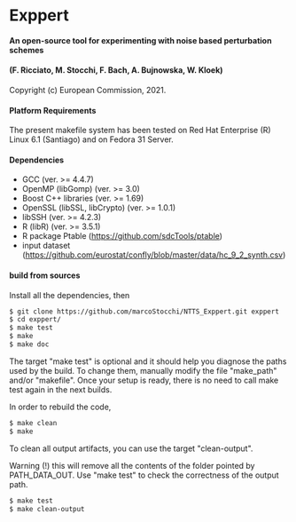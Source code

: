 # Exppert
#### An open-source tool for experimenting with noise based perturbation schemes
#### (F. Ricciato, M. Stocchi, F. Bach, A. Bujnowska, W. Kloek)

Copyright (c) European Commission, 2021.



#### Platform Requirements

The present makefile system has been tested on Red Hat Enterprise (R) Linux 6.1 (Santiago) and on Fedora 31 Server.

#### Dependencies

- GCC (ver. >= 4.4.7)
- OpenMP (libGomp) (ver. >= 3.0)
- Boost C++ libraries (ver. >= 1.69)
- OpenSSL (libSSL, libCrypto) (ver. >= 1.0.1)
- libSSH (ver. >= 4.2.3)
- R (libR) (ver. >= 3.5.1)
- R package Ptable (https://github.com/sdcTools/ptable)
- input dataset (https://github.com/eurostat/confly/blob/master/data/hc_9_2_synth.csv)

#### build from sources
Install all the dependencies, then 

```sh
$ git clone https://github.com/marcoStocchi/NTTS_Exppert.git exppert
$ cd exppert/
$ make test
$ make
$ make doc
```

The target "make test" is optional and it should help you diagnose the paths used by the build.
To change them, manually modify the file "make_path" and/or "makefile".
Once your setup is ready, there is no need to call make test again in the next builds.

In order to rebuild the code,

```sh
$ make clean
$ make
```

To clean all output artifacts, you can use the target "clean-output".

Warning (!) this will remove all the contents of the folder pointed by PATH_DATA_OUT.
    Use "make test" to check the correctness of the output path.

```sh
$ make test
$ make clean-output
```

